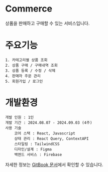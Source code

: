 # Commerce
상품을 판매하고 구매할 수 있는 서비스입니다.

# 주요기능
    1. 카테고리별 상품 조회
    2. 상품 구매 / 구매내역 조회
    3. 상품 등록 / 수정 / 삭제 
    4. 판매자 주문 관리
    5. 회원가입 / 로그인

# 개발환경
    개발 인원 : 1인
    개발 기간 : 2024.08.07 - 2024.09.03 (4주)
    사용 기술
        코어 스택 : React, Javascript
        상태 관리 : React Query, ContextAPI
        스타일링 : TailwindCSS
        디자인/설계 : Figma
        백엔드 서비스 : Firebase

자세한 정보는 [GitBook 문서](https://commerce-1.gitbook.io/commerce)에서 확인할 수 있습니다.